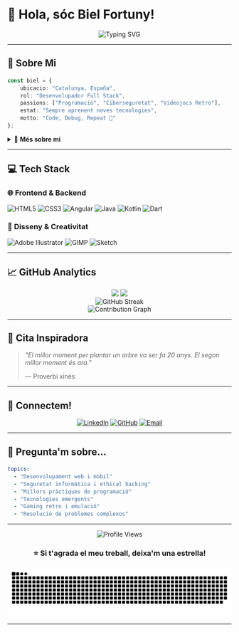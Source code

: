 # 🚀 Hola, sóc Biel Fortuny! 

<div align="center">
  <img src="https://readme-typing-svg.herokuapp.com?font=Fira+Code&pause=1000&color=2196F3&center=true&vCenter=true&width=435&lines=Desenvolupador+Full+Stack;Entusiasta+de+la+Seguretat;Always+Learning+%F0%9F%9A%80;Retro+Gaming+Fan+%F0%9F%8E%AE" alt="Typing SVG" />
</div>

---

## 🌟 Sobre Mi

```typescript
const biel = {
    ubicacio: "Catalunya, España",
    rol: "Desenvolupador Full Stack",
    passions: ["Programació", "Ciberseguretat", "Videojocs Retro"],
    estat: "Sempre aprenent noves tecnologies",
    motto: "Code, Debug, Repeat 🔁"
};
```

<details>
<summary>🎯 <b>Més sobre mi</b></summary>

- 👨‍💻 **Informàtic apassionat** per la tecnologia i la innovació
- 🔍 **Especialitzat en seguretat informàtica** i resolució de problemes complexos
- 📚 **Aprenent constant** de noves tecnologies i frameworks
- 🎮 **Gaming enthusiast** amb debilitat pels clàssics retro
- 🧩 **Problem solver** - m'encanta desxifrar codis i superar reptes

</details>

---

## 💻 Tech Stack

### 🌐 **Frontend & Backend**
![HTML5](https://img.shields.io/badge/HTML5-E34F26?style=for-the-badge&logo=html5&logoColor=white)
![CSS3](https://img.shields.io/badge/CSS3-1572B6?style=for-the-badge&logo=css3&logoColor=white)
![Angular](https://img.shields.io/badge/Angular-DD0031?style=for-the-badge&logo=angular&logoColor=white)
![Java](https://img.shields.io/badge/Java-ED8B00?style=for-the-badge&logo=openjdk&logoColor=white)
![Kotlin](https://img.shields.io/badge/Kotlin-7F52FF?style=for-the-badge&logo=kotlin&logoColor=white)
![Dart](https://img.shields.io/badge/Dart-0175C2?style=for-the-badge&logo=dart&logoColor=white)

### 🎨 **Disseny & Creativitat**
![Adobe Illustrator](https://img.shields.io/badge/Adobe%20Illustrator-FF9A00?style=for-the-badge&logo=adobe%20illustrator&logoColor=white)
![GIMP](https://img.shields.io/badge/GIMP-657D8B?style=for-the-badge&logo=gimp&logoColor=white)
![Sketch](https://img.shields.io/badge/Sketch-FFB387?style=for-the-badge&logo=sketch&logoColor=black)

---

## 📈 GitHub Analytics

<div align="center">
  <img height="180em" src="https://github-readme-stats.vercel.app/api?username=BielFortuny&show_icons=true&theme=tokyonight&include_all_commits=true&count_private=true&hide_border=true"/>
  <img height="180em" src="https://github-readme-stats.vercel.app/api/top-langs/?username=BielFortuny&layout=compact&langs_count=8&theme=tokyonight&hide_border=true"/>
</div>

<div align="center">
  <img src="https://github-readme-streak-stats.herokuapp.com/?user=BielFortuny&theme=tokyonight&hide_border=true" alt="GitHub Streak"/>
</div>

<div align="center">
  <img src="https://github-readme-activity-graph.vercel.app/graph?username=BielFortuny&theme=tokyo-night&hide_border=true" alt="Contribution Graph"/>
</div>

---

## 💭 Cita Inspiradora

> *"El millor moment per plantar un arbre va ser fa 20 anys. El segon millor moment és ara."*
> 
> — Proverbi xinès

---

## 🤝 Connectem!

<div align="center">
  
  [![LinkedIn](https://img.shields.io/badge/LinkedIn-0077B5?style=for-the-badge&logo=linkedin&logoColor=white)](https://linkedin.com/in/bielfortuny)
  [![GitHub](https://img.shields.io/badge/GitHub-100000?style=for-the-badge&logo=github&logoColor=white)](https://github.com/BielFortuny)
  [![Email](https://img.shields.io/badge/Email-D14836?style=for-the-badge&logo=gmail&logoColor=white)](mailto:contacte@bielfortuny.dev)
  
</div>

---

## 💬 Pregunta'm sobre...

```yaml
topics:
  - "Desenvolupament web i mòbil"
  - "Seguretat informàtica i ethical hacking"
  - "Millors pràctiques de programació"
  - "Tecnologies emergents"
  - "Gaming retro i emulació"
  - "Resolució de problemes complexos"
```

---

<div align="center">
  
  ![Profile Views](https://komarev.com/ghpvc/?username=BielFortuny&color=blueviolet&style=for-the-badge)
  
  ### ⭐ Si t'agrada el meu treball, deixa'm una estrella!
  
  <img src="https://raw.githubusercontent.com/platane/snk/output/github-contribution-grid-snake.svg" alt="Snake animation" />
  
</div>

---
